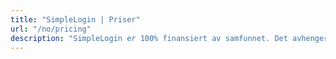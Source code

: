 ```yaml
---
title: "SimpleLogin | Priser"
url: "/no/pricing"
description: "SimpleLogin er 100% finansiert av samfunnet. Det avhenger av din støtte for å holde tjenesten i gang og utvikle nye funksjoner."
---
```


